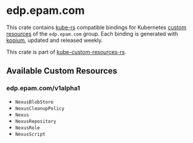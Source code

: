 <!--
SPDX-FileCopyrightText: The kube-custom-resources-rs Authors
SPDX-License-Identifier: 0BSD
 -->

# edp.epam.com

This crate contains [kube-rs](https://kube.rs/) compatible bindings for Kubernetes [custom resources](https://kubernetes.io/docs/tasks/extend-kubernetes/custom-resources/custom-resource-definitions/) of the `edp.epam.com` group. Each binding is generated with [kopium](https://github.com/kube-rs/kopium), updated and released weekly.

This crate is part of [kube-custom-resources-rs](https://github.com/metio/kube-custom-resources-rs).

## Available Custom Resources

### edp.epam.com/v1alpha1
- `NexusBlobStore`
- `NexusCleanupPolicy`
- `Nexus`
- `NexusRepository`
- `NexusRole`
- `NexusScript`

